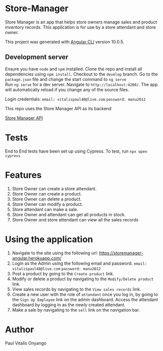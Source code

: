 # Store-Manager
Store Manager is an app that helps store owners manage sales and product inventory records. 
This application is for use by a store attendant and store owner.

This project was generated with [Angular CLI](https://github.com/angular/angular-cli) version 10.0.5.

## Development server

Ensure you have `node` and `npm` installed.
Clone the repo and install all dependencies using `npm install`.
Checkout to  the `develop`  branch.
Go to the `package.json` file and change the start command to `ng serve`  
Run `ng serve` for a dev server. Navigate to `http://localhost:4200/`. The app will automatically reload if you change any of the source files.

Login credentials:
`email: vitalispaul48@live.com`
`password: manu2012`

This repo uses the Store Manager API as its backend

[Store Manager API](https://github.com/Paulstar200/Store-Manager-API-V2)

# Tests
End to End tests have been set up using Cypress.
To test, run `npx open cypress`

# Features
1. Store Owner can create a store attendant.
2. Store Owner can create a product.
3. Store Owner can delete a product.
4. Store Owner can modify a product.
5. Store attendant can make a sale.
6. Store Owner and attendant can get all products in stock.
7. Store Owner and store attendant can view all the sales records

# Using the application
1. Navigate to the site using the following url: https://storemanager-angular.herokuapp.com/
2. Login as the Admin using the following email and password.
`email: vitalispaul48@live.com`
`password: manu2012`
3. Post a product by going to the `Create product` link.
4. Modify or delete a product by navigating to the `Modify/Delete product` link.
5. View sales records by navigating to the `View sales records` link.
6. Create a new user with the role of `attendant` once you log in, by going to the `Sign Up Employee` link on the admin dashboard. Access the attendant dashboard by logging in as the newly created attendant.
7. Make a sale by navigating to the `sell` link on the navigation bar.

# Author
Paul Vitalis Onyango
